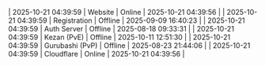 | 2025-10-21 04:39:59 | Website | Online | 2025-10-21 04:39:56 |
| 2025-10-21 04:39:59 | Registration | Offline | 2025-09-09 16:40:23 |
| 2025-10-21 04:39:59 | Auth Server | Offline | 2025-08-18 09:33:31 |
| 2025-10-21 04:39:59 | Kezan (PvE) | Offline | 2025-10-11 12:51:30 |
| 2025-10-21 04:39:59 | Gurubashi (PvP) | Offline | 2025-08-23 21:44:06 |
| 2025-10-21 04:39:59 | Cloudflare | Online | 2025-10-21 04:39:56 |
